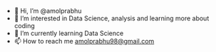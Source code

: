 - 👋 Hi, I’m @amolprabhu
- 👀 I’m interested in Data Science, analysis and learning more about coding
- 🌱 I’m currently learning Data Science
- 📫 How to reach me amolprabhu98@gmail.com

<!---
amolprabhu/amolprabhu is a ✨ special ✨ repository because its `README.md` (this file) appears on your GitHub profile.
You can click the Preview link to take a look at your changes.
--->
